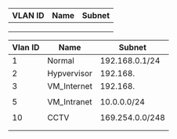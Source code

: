 

| VLAN ID | Name | Subnet |
| ------- | ---- | ------ |
|         |      |        |
|         |      |        |
|         |      |        |

| Vlan ID | Name        | Subnet          |
| ------- | ----------- | --------------- |
| 1       | Normal      | 192.168.0.1/24  |
| 2       | Hypvervisor | 192.168.        |
| 3       | VM_Internet | 192.168.        |
|         |             |                 |
| 5       | VM_Intranet | 10.0.0.0/24     |
|         |             |                 |
| 10      | CCTV        | 169.254.0.0/248 |
|         |             |                 |
|         |             |                 |
